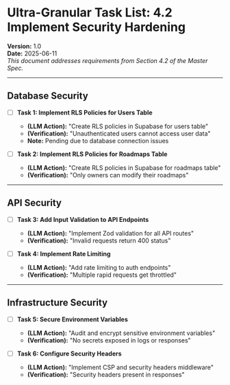 # Ultra-Granular Task List: 4.2 Implement Security Hardening

**Version:** 1.0  
**Date:** 2025-06-11  
_This document addresses requirements from Section 4.2 of the Master Spec._

---

## Database Security

- [ ] **Task 1: Implement RLS Policies for Users Table**
    - **(LLM Action):** "Create RLS policies in Supabase for users table"
    - **(Verification):** "Unauthenticated users cannot access user data"
    - **Note:** Pending due to database connection issues

- [ ] **Task 2: Implement RLS Policies for Roadmaps Table**
    - **(LLM Action):** "Create RLS policies in Supabase for roadmaps table"
    - **(Verification):** "Only owners can modify their roadmaps"

---

## API Security

- [ ] **Task 3: Add Input Validation to API Endpoints**
    - **(LLM Action):** "Implement Zod validation for all API routes"
    - **(Verification):** "Invalid requests return 400 status"

- [ ] **Task 4: Implement Rate Limiting**
    - **(LLM Action):** "Add rate limiting to auth endpoints"
    - **(Verification):** "Multiple rapid requests get throttled"

---

## Infrastructure Security

- [ ] **Task 5: Secure Environment Variables**
    - **(LLM Action):** "Audit and encrypt sensitive environment variables"
    - **(Verification):** "No secrets exposed in logs or responses"

- [ ] **Task 6: Configure Security Headers**
    - **(LLM Action):** "Implement CSP and security headers middleware"
    - **(Verification):** "Security headers present in responses"